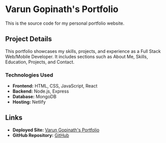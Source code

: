 # Varun Gopinath's Portfolio

This is the source code for my personal portfolio website.

## Project Details

This portfolio showcases my skills, projects, and experience as a Full Stack Web/Mobile Developer. It includes sections such as About Me, Skills, Education, Projects, and Contact.

### Technologies Used

- **Frontend:** HTML, CSS, JavaScript, React
- **Backend:** Node.js, Express
- **Database:** MongoDB
- **Hosting:** Netlify

## Links

- **Deployed Site:** [Varun Gopinath's Portfolio](https://varungnath.netlify.app/)
- **GitHub Repository:** [GitHub](https://github.com/varungnath/portfolio)
